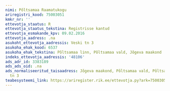 ```yaml
---
nimi: Põltsamaa Raamatukogu
ariregistri_kood: 75003051
kmkr_nr: ''
ettevotja_staatus: R
ettevotja_staatus_tekstina: Registrisse kantud
ettevotja_esmakande_kpv: 09.02.2016
ettevotja_aadress: .na
asukoht_ettevotja_aadressis: Veski tn 3
asukoha_ehak_kood: 6537
asukoha_ehak_tekstina: Põltsamaa linn, Põltsamaa vald, Jõgeva maakond
indeks_ettevotja_aadressis: '48106'
ads_adr_id: 3383189
ads_ads_oid: .na
ads_normaliseeritud_taisaadress: Jõgeva maakond, Põltsamaa vald, Põltsamaa linn, Veski
  tn 3
teabesysteemi_link: https://ariregister.rik.ee/ettevotja.py?ark=75003051&ref=rekvisiidid
---
```

